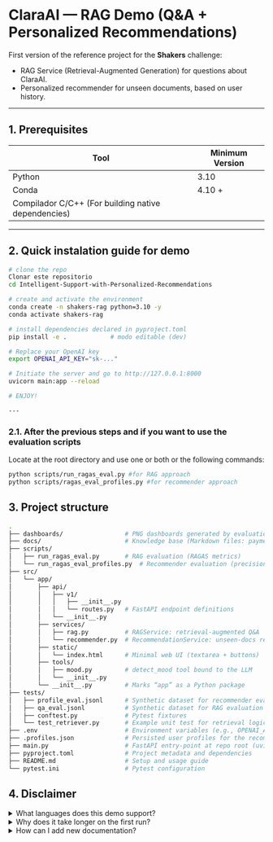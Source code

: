 # ClaraAI — RAG Demo (Q&A + Personalized Recommendations)

First version of the reference project for the **Shakers** challenge:  
* RAG Service (Retrieval-Augmented Generation) for questions about ClaraAI. 
* Personalized recommender for unseen documents, based on user history.

---

## 1. Prerequisites

| Tool | Minimum Version |
|-------------|---------------|
| Python      | 3.10 |
| Conda       | 4.10 + |
| Compilador C/C++ 	(For building native dependencies) |


---

## 2. Quick instalation guide for demo

```bash
# clone the repo
Clonar este repositorio
cd Intelligent-Support-with-Personalized-Recommendations

# create and activate the environment
conda create -n shakers-rag python=3.10 -y
conda activate shakers-rag

# install dependencies declared in pyproject.toml
pip install -e .            # modo editable (dev)

# Replace your OpenAI key
export OPENAI_API_KEY="sk-..."

# Initiate the server and go to http://127.0.0.1:8000
uvicorn main:app --reload

# ENJOY!

---
```
### 2.1. After the previous steps and if you want to use the evaluation scripts

Locate at the root directory and use one or both or the following commands:
```bash
python scripts/run_ragas_eval.py #for RAG approach
python scripts/ragas_eval_profiles.py #for recommender approach
```

## 3. Project structure

```bash
.
├── dashboards/                 # PNG dashboards generated by evaluation scripts
├── docs/                       # Knowledge base (Markdown files: payments.md, fees.md, etc.)
├── scripts/
│   ├── run_ragas_eval.py       # RAG evaluation (RAGAS metrics)
│   └── run_ragas_eval_profiles.py  # Recommender evaluation (precision@k, latency)
├── src/
│   └── app/
│       ├── api/
│       │   ├── v1/
│       │   │   ├── __init__.py
│       │   │   └── routes.py   # FastAPI endpoint definitions
│       │   └── __init__.py
│       ├── services/
│       │   ├── rag.py          # RAGService: retrieval-augmented Q&A
│       │   └── recommender.py  # RecommendationService: unseen-docs recommender
│       ├── static/
│       │   └── index.html      # Minimal web UI (textarea + buttons)
│       ├── tools/
│       │   ├── mood.py         # detect_mood tool bound to the LLM
│       │   └── __init__.py
│       └── __init__.py         # Marks “app” as a Python package
├── tests/
│   ├── profile_eval.jsonl      # Synthetic dataset for recommender evaluation
│   ├── qa_eval.jsonl           # Synthetic dataset for RAG evaluation
│   ├── conftest.py             # Pytest fixtures
│   └── test_retriever.py       # Example unit test for retrieval logic
├── .env                        # Environment variables (e.g., OPENAI_API_KEY)
├── .profiles.json              # Persisted user profiles for the recommender
├── main.py                     # FastAPI entry-point at repo root (uvicorn main:app)
├── pyproject.toml              # Project metadata and dependencies
├── README.md                   # Setup and usage guide
└── pytest.ini                  # Pytest configuration
```
## 4. Disclaimer

<details>
<summary>What languages does this demo support?</summary>

The demo is fully functional in Spanish. Partial functionality exists for other languages, but they have not been thoroughly tested due to time constraints.

</details>

<details>
<summary>Why does it take longer on the first run?</summary>

The first execution initializes the `.chroma/` database and generates embeddings from the `.md` files in the `docs/` folder.

</details>

<details>
<summary>How can I add new documentation?</summary>

Add your `.md` file inside `docs/<topic>/`.

Then delete the `.chroma/` directory to force re-indexing, or create an incremental ingestion script.

</details>
